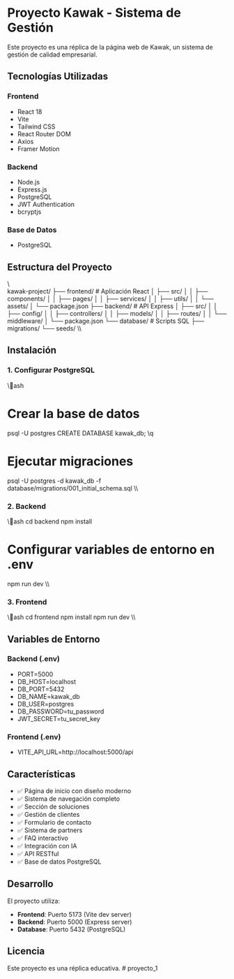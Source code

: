 ﻿# Proyecto Kawak - Sistema de Gestión

Este proyecto es una réplica de la página web de Kawak, un sistema de gestión de calidad empresarial.

## Tecnologías Utilizadas

### Frontend
- React 18
- Vite
- Tailwind CSS
- React Router DOM
- Axios
- Framer Motion

### Backend
- Node.js
- Express.js
- PostgreSQL
- JWT Authentication
- bcryptjs

### Base de Datos
- PostgreSQL

## Estructura del Proyecto

\\\
kawak-project/
├── frontend/           # Aplicación React
│   ├── src/
│   │   ├── components/
│   │   ├── pages/
│   │   ├── services/
│   │   ├── utils/
│   │   └── assets/
│   └── package.json
├── backend/            # API Express
│   ├── src/
│   │   ├── config/
│   │   ├── controllers/
│   │   ├── models/
│   │   ├── routes/
│   │   └── middleware/
│   └── package.json
└── database/           # Scripts SQL
    ├── migrations/
    └── seeds/
\\\

## Instalación

### 1. Configurar PostgreSQL
\\\ash
# Crear la base de datos
psql -U postgres
CREATE DATABASE kawak_db;
\q

# Ejecutar migraciones
psql -U postgres -d kawak_db -f database/migrations/001_initial_schema.sql
\\\

### 2. Backend
\\\ash
cd backend
npm install
# Configurar variables de entorno en .env
npm run dev
\\\

### 3. Frontend
\\\ash
cd frontend
npm install
npm run dev
\\\

## Variables de Entorno

### Backend (.env)
- PORT=5000
- DB_HOST=localhost
- DB_PORT=5432
- DB_NAME=kawak_db
- DB_USER=postgres
- DB_PASSWORD=tu_password
- JWT_SECRET=tu_secret_key

### Frontend (.env)
- VITE_API_URL=http://localhost:5000/api

## Características

- ✅ Página de inicio con diseño moderno
- ✅ Sistema de navegación completo
- ✅ Sección de soluciones
- ✅ Gestión de clientes
- ✅ Formulario de contacto
- ✅ Sistema de partners
- ✅ FAQ interactivo
- ✅ Integración con IA
- ✅ API RESTful
- ✅ Base de datos PostgreSQL

## Desarrollo

El proyecto utiliza:
- **Frontend**: Puerto 5173 (Vite dev server)
- **Backend**: Puerto 5000 (Express server)
- **Database**: Puerto 5432 (PostgreSQL)

## Licencia

Este proyecto es una réplica educativa.
#   p r o y e c t o _ 1  
 